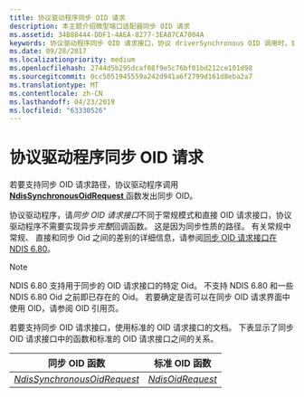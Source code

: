 ```yaml
---
title: 协议驱动程序同步 OID 请求
description: 本主题介绍微型端口适配器同步 OID 请求
ms.assetid: 34B88444-DDF1-4AEA-8277-3EA87CA7004A
keywords: 协议驱动程序同步 OID 请求接口，协议 driverSynchronous OID 调用时，协议 driverWDK 同步 Oid，协议 driverSynchronous OID 请求
ms.date: 09/28/2017
ms.localizationpriority: medium
ms.openlocfilehash: 2744d5b295dcaf08f9e5c76bf01bd212ce101d98
ms.sourcegitcommit: 0cc5051945559a242d941a6f2799d161d8eba2a7
ms.translationtype: MT
ms.contentlocale: zh-CN
ms.lasthandoff: 04/23/2019
ms.locfileid: "63330526"
---
```

# <a name="protocol-driver-synchronous-oid-requests"></a>协议驱动程序同步 OID 请求

若要支持同步 OID 请求路径，协议驱动程序调用[ **NdisSynchronousOidRequest** ](https://msdn.microsoft.com/library/windows/hardware/BF539DDA-59ED-4010-88BC-3C7D8DC475EF)函数发出同步 OID。

协议驱动程序，请*同步 OID 请求接口*不同于常规模式和直接 OID 请求接口，协议驱动程序不需要实现异步*完整*回调函数。 这是因为同步性质的路径。 有关常规中常规、 直接和同步 Oid 之间的差别的详细信息，请参阅[同步 OID 请求接口在 NDIS 6.80](synchronous-oid-request-interface-in-ndis-6-80.md)。

> [!NOTE]
> NDIS 6.80 支持用于同步的 OID 请求接口的特定 Oid。 不支持 NDIS 6.80 和一些 NDIS 6.80 Oid 之前即已存在的 Oid。 若要确定是否可以在同步 OID 请求界面中使用 OID，请参阅 OID 引用页。

若要支持同步 OID 请求接口，使用标准的 OID 请求接口的文档。 下表显示了同步 OID 请求接口中的函数和标准的 OID 请求接口之间的关系。

| 同步 OID 函数 | 标准 OID 函数 |
| --- | --- |
| [*NdisSynchronousOidRequest*](https://msdn.microsoft.com/library/windows/hardware/BF539DDA-59ED-4010-88BC-3C7D8DC475EF) | [*NdisOidRequest*](https://msdn.microsoft.com/library/windows/hardware/ff563710) |


